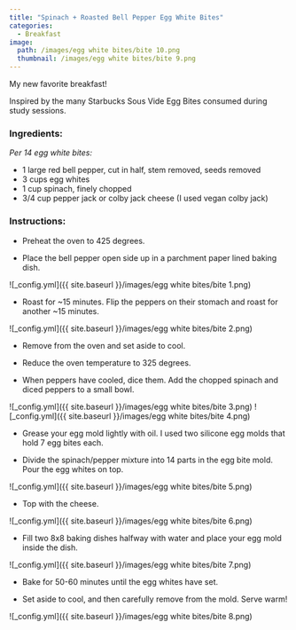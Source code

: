 ```yaml
---
title: "Spinach + Roasted Bell Pepper Egg White Bites"
categories:
  - Breakfast
image:
  path: /images/egg white bites/bite 10.png
  thumbnail: /images/egg white bites/bite 9.png
---
```


My new favorite breakfast!

Inspired by the many Starbucks Sous Vide Egg Bites consumed during study sessions. 

### Ingredients:

_Per 14 egg white bites:_

* 1 large red bell pepper, cut in half, stem removed, seeds removed
* 3 cups egg whites
* 1 cup spinach, finely chopped
* 3/4 cup pepper jack or colby jack cheese (I used vegan colby jack)

### Instructions:

* Preheat the oven to 425 degrees.

* Place the bell pepper open side up in a parchment paper lined baking dish.

![_config.yml]({{ site.baseurl }}/images/egg white bites/bite 1.png)

* Roast for ~15 minutes. Flip the peppers on their stomach and roast for another ~15 minutes.

![_config.yml]({{ site.baseurl }}/images/egg white bites/bite 2.png)

* Remove from the oven and set aside to cool.

* Reduce the oven temperature to 325 degrees.

* When peppers have cooled, dice them. Add the chopped spinach and diced peppers to a small bowl.

![_config.yml]({{ site.baseurl }}/images/egg white bites/bite 3.png)
![_config.yml]({{ site.baseurl }}/images/egg white bites/bite 4.png)

* Grease your egg mold lightly with oil. I used two silicone egg molds that hold 7 egg bites each.

* Divide the spinach/pepper mixture into 14 parts in the egg bite mold. Pour the egg whites on top.

![_config.yml]({{ site.baseurl }}/images/egg white bites/bite 5.png)

* Top with the cheese.

![_config.yml]({{ site.baseurl }}/images/egg white bites/bite 6.png)

* Fill two 8x8 baking dishes halfway with water and place your egg mold inside the dish.

![_config.yml]({{ site.baseurl }}/images/egg white bites/bite 7.png)

* Bake for 50-60 minutes until the egg whites have set.

* Set aside to cool, and then carefully remove from the mold. Serve warm!

![_config.yml]({{ site.baseurl }}/images/egg white bites/bite 8.png)
